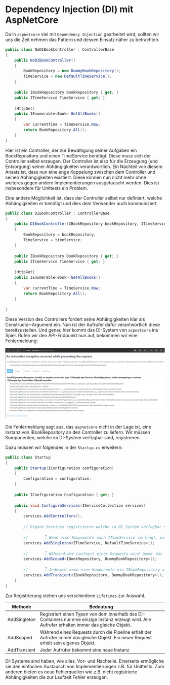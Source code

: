 # Dependency Injection (DI) mit AspNetCore

Da in `aspnetcore` viel mit `Dependency Injection` gearbeitet wird, sollten wir uns die Zeit nehmen das Pattern und dessen Einsatz näher zu betrachten.

```csharp
public class NoDIBookController : ControllerBase
{
    public NoDIBookController()
    {
        BookRepository = new DummyBookRepository();
        TimeService = new DefaultTimeService();
    }

    public IBookRepository BookRepository { get; }
    public ITimeService TimeService { get; }

    [HttpGet]
    public IEnumerable<Book> GetAllBooks()
    {
        var currentTime = TimeService.Now;
        return BookRepository.All();
    }
}

```

Hier ist ein Controller, der zur Bewältigung seiner Aufgaben ein BookRepository und einen TimeService benötigt. Diese muss sich der Controller selbst erzeugen. Der Controller ist also für die Erzeugung (und Entsorgung) seiner Abhängigkeiten verantwortlich.
Ein Nachteil von diesem Ansatz ist, dass nun eine enge Koppelung zwischen dem Controller und seinen Abhängigkeiten existiert. Diese können nun nicht mehr ohne weiteres gegen andere Implementierungen ausgetauscht werden. Dies ist insbesondere für Unittests ein Problem.

Eine andere Möglichkeit ist, dass der Controller selbst nur definiert, welche Abhängigkeiten er benötigt und dies dem Verwender auch kommuniziert.

```csharp
public class DIBookController : ControllerBase
{
    public DIBookController(IBookRepository bookRepository, ITimeService timeService)
    {
        BookRepository = bookRepository;
        TimeService = timeService;
    }

    public IBookRepository BookRepository { get; }
    public ITimeService TimeService { get; }

    [HttpGet]
    public IEnumerable<Book> GetAllBooks()
    {
        var currentTime = TimeService.Now;
        return BookRepository.All();
    }

}
```

Diese Version des Controllers fordert seine Abhängigkeiten klar als Constructor-Argument ein. Nun ist der Aufrufer dafür verantwortlich diese bereitzustellen.
Und genau hier kommt das DI-System von `aspnetcore` ins Spiel. Rufen wir den API-Endpunkt nun auf, bekommen wir eine Fehlermeldung:

![DI Exception](assets/di_exception.png)

Die Fehlermeldung sagt aus, das `aspnetcore` nicht in der Lage ist, eine Instanz von IBookRepository an den Controller zu liefern.
Wir müssen Komponenten, welche im DI-System verfügbar sind, registrieren.

Dazu müssen wir folgendes in der `Startup.cs` erweitern:

```csharp
public class Startup
{
    public Startup(IConfiguration configuration)
    {
        Configuration = configuration;
    }

    public IConfiguration Configuration { get; }

    public void ConfigureServices(IServiceCollection services)
    {
        services.AddControllers();

        // Eigene Services registrieren welche im DI System verfügbar sein sollen

        //       👇 Wenn eine Komponente nach ITimeService verlangt, wird ein Singelton von DefaultTimeService zurückgegeben
        services.AddSingleton<ITimeService, DefaultTimeService>();

        //       👇 Während der Laufzeit eines Requests wird immer das gleiche IBookRepository an die Komponenten ausgegeben
        services.AddScoped<IBookRepository, DummyBookRepository>();

        //       👇 Jedesmal wenn eine Komponente ein IBookRepository anfrägt, erhält es eine neue Instanz
        services.AddTransient<IBookRepository, DummyBookRepository>();
    }
}

```

Zur Registrierung stehen uns verschiedene `Lifetimes` zur Auswahl.

| Methode      | Bedeutung                                                                                                                                           |
| ------------ | --------------------------------------------------------------------------------------------------------------------------------------------------- |
| AddSingleton | Registriert einen Typen von dem innerhalb des DI-Containers nur eine einzige Instanz erzeugt wird. Alle Aufrufer erhalten immer das gleiche Objekt. |
| AddScoped    | Während eines Requests durch die Pipeline erhält der Aufrufer immer das gleiche Objekt. Ein neuer Request erhält sein eigenes Objekt.               |
| AddTransient | Jeder Aufrufer bekommt eine neue Instanz                                                                                                            |

DI-Systeme sind haben, wie alles, Vor- und Nachteile.
Einerseits ermögliche sie den einfachen Austausch von Implementierungen z.B. für Unittests. Zum anderen bieten es neue Fehlerquellen wie z.B. nicht registrierte Abhängigkeiten die zur Laufzeit Fehler erzeugen.

